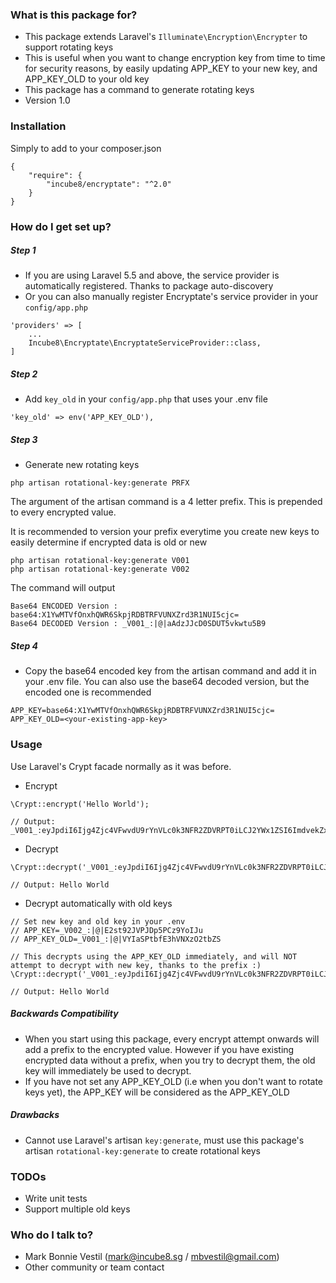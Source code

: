 ### What is this package for? ###

* This package extends Laravel's `Illuminate\Encryption\Encrypter` to support rotating keys
* This is useful when you want to change encryption key from time to time for security reasons, by easily updating APP_KEY to your new key, and APP_KEY_OLD to your old key
* This package has a command to generate rotating keys
* Version 1.0

### Installation ###

Simply to add to your composer.json
```
{
    "require": {
        "incube8/encryptate": "^2.0"
    }
}
```
### How do I get set up? ###

##### Step 1
* If you are using Laravel 5.5 and above, the service provider is automatically registered. Thanks to package auto-discovery
* Or you can also manually register Encryptate's service provider in your `config/app.php`
```
'providers' => [
    ...
    Incube8\Encryptate\EncryptateServiceProvider::class,
]
``` 

##### Step 2
* Add `key_old` in your `config/app.php` that uses your .env file
```
'key_old' => env('APP_KEY_OLD'),
```

##### Step 3
* Generate new rotating keys
```
php artisan rotational-key:generate PRFX
```
The argument of the artisan command is a 4 letter prefix. This is prepended to every encrypted value.

It is recommended to version your prefix everytime you create new keys to easily determine if encrypted data is old or new
```
php artisan rotational-key:generate V001
php artisan rotational-key:generate V002
```

The command will output
```
Base64 ENCODED Version : base64:X1YwMTVfOnxhQWR6SkpjRDBTRFVUNXZrd3R1NUI5cjc=
Base64 DECODED Version : _V001_:|@|aAdzJJcD0SDUT5vkwtu5B9
```
##### Step 4
* Copy the base64 encoded key from the artisan command and add it in your .env file. 
You can also use the base64 decoded version, but the encoded one is recommended
```
APP_KEY=base64:X1YwMTVfOnxhQWR6SkpjRDBTRFVUNXZrd3R1NUI5cjc=
APP_KEY_OLD=<your-existing-app-key>
```
### Usage ###
Use Laravel's Crypt facade normally as it was before.

* Encrypt
```
\Crypt::encrypt('Hello World');

// Output: _V001_:eyJpdiI6Ijg4Zjc4VFwvdU9rYnVLc0k3NFR2ZDVRPT0iLCJ2YWx1ZSI6ImdvekZxa3FJRlNTQ3hLSURRamJWMlwvZnVhUnpVQkc0NndzbCswVkM5TDM4PSIsIm1hYyI6IjE3MWNmN2U0ZjdhNzQ4YzQwMmJmNDE3M2YyNzY0ZmU0Y2ZkYmFhYmIyZmMwMTQ3YTY4OTc3MmRiMzE5YzRhOGQifQ==
```

* Decrypt
```
\Crypt::decrypt('_V001_:eyJpdiI6Ijg4Zjc4VFwvdU9rYnVLc0k3NFR2ZDVRPT0iLCJ2YWx1ZSI6ImdvekZxa3FJRlNTQ3hLSURRamJWMlwvZnVhUnpVQkc0NndzbCswVkM5TDM4PSIsIm1hYyI6IjE3MWNmN2U0ZjdhNzQ4YzQwMmJmNDE3M2YyNzY0ZmU0Y2ZkYmFhYmIyZmMwMTQ3YTY4OTc3MmRiMzE5YzRhOGQifQ==');

// Output: Hello World
```

* Decrypt automatically with old keys
```
// Set new key and old key in your .env
// APP_KEY=_V002_:|@|E2st92JVPJDp5PCz9YoIJu
// APP_KEY_OLD=_V001_:|@|VYIaSPtbfE3hVNXzO2tbZS

// This decrypts using the APP_KEY_OLD immediately, and will NOT attempt to decrypt with new key, thanks to the prefix :)
\Crypt::decrypt('_V001_:eyJpdiI6Ijg4Zjc4VFwvdU9rYnVLc0k3NFR2ZDVRPT0iLCJ2YWx1ZSI6ImdvekZxa3FJRlNTQ3hLSURRamJWMlwvZnVhUnpVQkc0NndzbCswVkM5TDM4PSIsIm1hYyI6IjE3MWNmN2U0ZjdhNzQ4YzQwMmJmNDE3M2YyNzY0ZmU0Y2ZkYmFhYmIyZmMwMTQ3YTY4OTc3MmRiMzE5YzRhOGQifQ==');

// Output: Hello World
```

##### Backwards Compatibility
* When you start using this package, every encrypt attempt onwards will add a prefix to the encrypted value. However if you have existing encrypted data without a prefix, when you try to decrypt them, the old key will immediately be used to decrypt.
* If you have not set any APP_KEY_OLD (i.e when you don't want to rotate keys yet), the APP_KEY will be considered as the APP_KEY_OLD

##### Drawbacks
* Cannot use Laravel's artisan `key:generate`, must use this package's artisan `rotational-key:generate` to create rotational keys

### TODOs ###

* Write unit tests
* Support multiple old keys

### Who do I talk to? ###

* Mark Bonnie Vestil (mark@incube8.sg / mbvestil@gmail.com)
* Other community or team contact